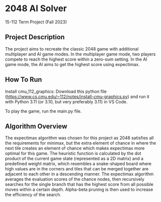 # 2048 AI Solver
15-112 Term Project (Fall 2023)

## Project Description
The project aims to recreate the classic 2048 game with additional multiplayer and AI game modes. In the multiplayer game mode, two players compete to reach the highest score within a zero-sum setting. In the AI game mode, the AI aims to get the highest score using expectimax.

## How To Run
Install cmu_112_graphics: Download this python file (https://www.cs.cmu.edu/~112/notes/install-cmu-graphics.py) and run it with Python 3.11 (or 3.10, but very preferably 3.11) in VS Code.

To play the game, run the main.py file.

## Algorithm Overview
The expectimax algorithm was chosen for this project as 2048 satisfies all the requirements for minimax, but the extra element of chance in where the next tile creates an element of chance which makes expectimax more optimal for this game. The heuristic function is calculated by the dot product of the current game state (represented as a 2D matrix) and a predefined weight matrix, which resembles a snake-shaped board where high values are in the corners and tiles that can be merged together are adjacent to each other in a descending manner. The expectimax algorithm averages the evaluation scores of the chance nodes, then recursively searches for the single branch that has the highest score from all possible moves within a certain depth. Alpha-beta pruning is then used to increase the efficiency of the search.